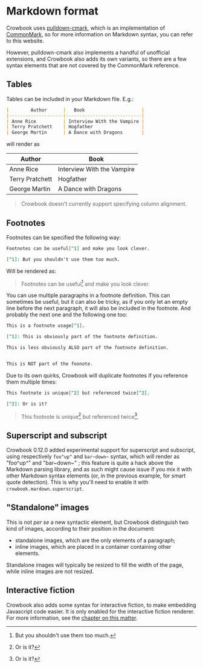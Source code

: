Markdown format
==================

Crowbook
uses [pulldown-cmark](https://github.com/google/pulldown-cmark), which
is an implementation of [CommonMark](http://commonmark.org/), so for
more information on Markdown syntax, you can refer to this website. 

However, pulldown-cmark also implements a handful of unofficial
extensions, and Crowbook also adds its own variants, so there are a
few syntax elements that are not covered by the CommonMark reference.

## Tables ##

Tables can be included in your Markdown file. E.g.:

```markdown
|        Author      |   Book                     |
|--------------------|----------------------------|
| Anne Rice          | Interview With the Vampire |
| Terry Pratchett    | Hogfather                  |
| George Martin      | A Dance with Dragons       |
```

will render as 

|        Author      |   Book                     |
|--------------------|----------------------------|
| Anne Rice          | Interview With the Vampire |
| Terry Pratchett    | Hogfather                  |
| George Martin      | A Dance with Dragons       |

> Crowbook doesn't currently support specifying column alignment. 

## Footnotes ##

Footnotes can be specified the following way: 

```markdown
Footnotes can be useful[^1] and make you look clever. 

[^1]: But you shouldn't use them too much.
```

Will be rendered as:

> Footnotes can be useful[^1] and make you look clever. 
> 
> [^1]: But you shouldn't use them too much.

You can use multiple paragraphs in a footnote definition. This can
sometimes be useful, but it can also be tricky, as if you only let an
empty line before the next paragraph, it will also be included in the
footnote. And probably the next one and the following one too: 

```markdown
This is a footnote usage[^1].

[^1]: This is obviously part of the footnote definition.

This is less obviously ALSO part of the footnote definition.


This is NOT part of the foonote.
```

Due to its own quirks, Crowbook will duplicate footnotes if you
reference them multiple times:

```markdown
This footnote is unique[^2] but referenced twice[^2].

[^2]: Or is it?
```

> This footnote is unique[^2] but referenced twice[^2].
> 
> [^2]: Or is it?


## Superscript and subscript ##

Crowbook 0.12.0 added experimental support for superscript and
subscript, using respectively `foo^up^` and `bar~down~` syntax, which
will render as "foo^up^" and "bar~down~" ; this feature is quite a
hack above the Markdown parsing library, and as such might cause
issue if you mix it with other Markdown syntax elements (or, in the
previous example, for smart quote detection). This is why
you'll need to enable it with `crowbook.mardown.superscript`. 

## "Standalone" images ##

This is not *per se* a new syntactic element, but Crowbook distinguish
two kind of images, according to their position in the document:

* standalone images, which are the only elements of a paragraph;
* inline images, which are placed in a container containing other
  elements.
  
Standalone images will typically be resized to fill the width of the
page, while inline images are not resized. 

## Interactive fiction ##

Crowbook also adds some syntax for interactive fiction, to make
embedding Javascript code easier. It is only enabled for the
interactive fiction renderer. For more information, see the [chapter
on this matter](if.md).
